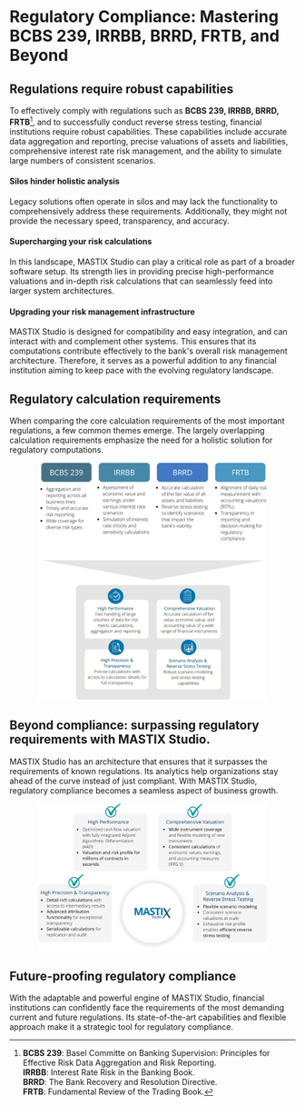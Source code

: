 # Regulatory Compliance: Mastering BCBS 239, IRRBB, BRRD, FRTB, and Beyond

## Regulations requi﻿re robust capabilities
To effectively comply with regulations such as **BCBS 239, IRRBB, BRRD, FRTB**[^1], and to successfully conduct reverse stress testing, financial institutions require 
robust capabilities. These capabilities include accurate data aggregation and reporting, precise valuations of assets and liabilities, comprehensive interest rate 
risk management, and the ability to simulate large numbers of consistent scenarios.

#### Silos hinder holistic analysis
Legacy solutions often operate in silos and may lack the functionality to comprehensively address these requirements. Additionally, 
they might not provide the necessary speed, transparency, and accuracy.

#### Supercharging your risk calculations
In this landscape, MASTIX Studio can play a critical role as part of a broader software setup. Its strength lies in providing precise 
high-performance valuations and in-depth risk calculations that can seamlessly feed into larger system architectures.

#### Upgrading your risk management infrastructure
MASTIX Studio is designed for compatibility and easy integration, and can interact with and complement other systems. 
This ensures that its computations contribute effectively to the bank's overall risk management architecture. 
Therefore, it serves as a powerful addition to any financial institution aiming to keep pace with the evolving regulatory landscape.

[^1]: **BCBS 239**: Basel Committe on Banking Supervision: Principles for Effective Risk Data Aggregation and Risk Reporting.  
  **IRRBB**: Interest Rate Risk in the Banking Book.  
  **BRRD**: The Bank Recovery and Resolution Directive.  
  **FRTB**: Fundamental Review of the Trading Book. 

    
## Regulatory calculation requirements
When comparing the core calculation requirements of the most important regulations, a few common themes emerge. 
The largely overlapping calculation requirements emphasize the need for a holistic solution for regulatory computations.

<p align="center">
  <img src="https://github.com/mastixstudio/mastixstudio/blob/main/assets/regulatory-compliance.png?raw=true" alt="MASTIX Studio Logo" style="width: 80%;">
</p>

## Beyond compliance: surpassing regulatory requirements with MASTIX Studio.
MASTIX Studio has an architecture that ensures that it surpasses the requirements of known regulations. Its analytics help organizations stay ahead of the curve instead of just compliant. With MASTIX Studio, regulatory compliance becomes a seamless aspect of business growth.

<p align="center">
  <img src="https://github.com/mastixstudio/mastixstudio/blob/main/assets/exceeding-requirements.png?raw=true" alt="MASTIX Studio Logo" style="width: 80%;">
</p>

## Future-proofing regulatory compliance
With the adaptable and powerful engine of MASTIX Studio, financial institutions can confidently face the requirements of the most demanding current and future regulations. 
Its state-of-the-art capabilities and flexible approach make it a strategic tool for regulatory compliance.
